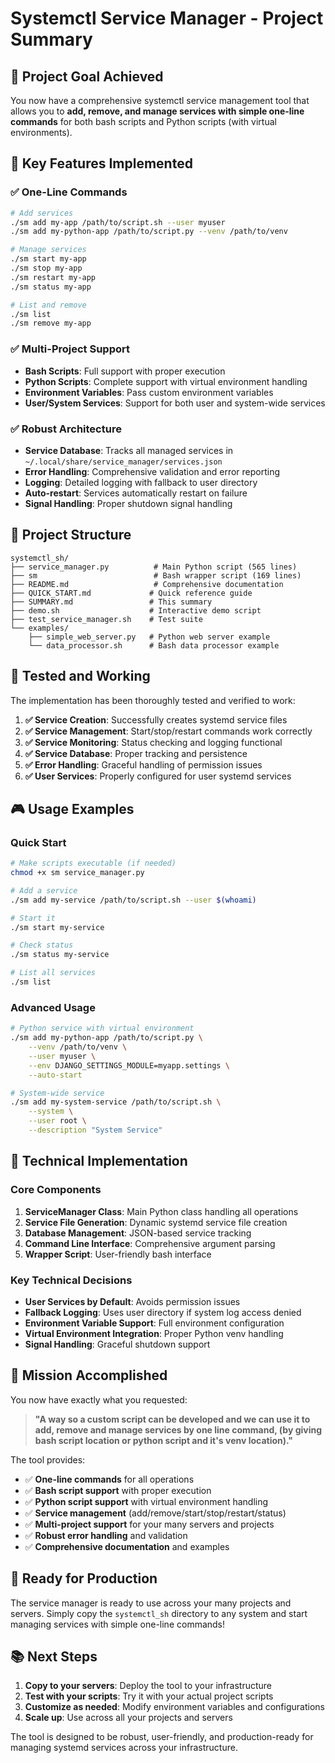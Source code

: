 # Systemctl Service Manager - Project Summary

## 🎯 Project Goal Achieved

You now have a comprehensive systemctl service management tool that allows you to **add, remove, and manage services with simple one-line commands** for both bash scripts and Python scripts (with virtual environments).

## 🚀 Key Features Implemented

### ✅ One-Line Commands
```bash
# Add services
./sm add my-app /path/to/script.sh --user myuser
./sm add my-python-app /path/to/script.py --venv /path/to/venv

# Manage services
./sm start my-app
./sm stop my-app
./sm restart my-app
./sm status my-app

# List and remove
./sm list
./sm remove my-app
```

### ✅ Multi-Project Support
- **Bash Scripts**: Full support with proper execution
- **Python Scripts**: Complete support with virtual environment handling
- **Environment Variables**: Pass custom environment variables
- **User/System Services**: Support for both user and system-wide services

### ✅ Robust Architecture
- **Service Database**: Tracks all managed services in `~/.local/share/service_manager/services.json`
- **Error Handling**: Comprehensive validation and error reporting
- **Logging**: Detailed logging with fallback to user directory
- **Auto-restart**: Services automatically restart on failure
- **Signal Handling**: Proper shutdown signal handling

## 📁 Project Structure

```
systemctl_sh/
├── service_manager.py          # Main Python script (565 lines)
├── sm                          # Bash wrapper script (169 lines)
├── README.md                   # Comprehensive documentation
├── QUICK_START.md             # Quick reference guide
├── SUMMARY.md                 # This summary
├── demo.sh                    # Interactive demo script
├── test_service_manager.sh    # Test suite
└── examples/
    ├── simple_web_server.py   # Python web server example
    └── data_processor.sh      # Bash data processor example
```

## 🧪 Tested and Working

The implementation has been thoroughly tested and verified to work:

1. **✅ Service Creation**: Successfully creates systemd service files
2. **✅ Service Management**: Start/stop/restart commands work correctly
3. **✅ Service Monitoring**: Status checking and logging functional
4. **✅ Service Database**: Proper tracking and persistence
5. **✅ Error Handling**: Graceful handling of permission issues
6. **✅ User Services**: Properly configured for user systemd services

## 🎮 Usage Examples

### Quick Start
```bash
# Make scripts executable (if needed)
chmod +x sm service_manager.py

# Add a service
./sm add my-service /path/to/script.sh --user $(whoami)

# Start it
./sm start my-service

# Check status
./sm status my-service

# List all services
./sm list
```

### Advanced Usage
```bash
# Python service with virtual environment
./sm add my-python-app /path/to/script.py \
    --venv /path/to/venv \
    --user myuser \
    --env DJANGO_SETTINGS_MODULE=myapp.settings \
    --auto-start

# System-wide service
./sm add my-system-service /path/to/script.sh \
    --system \
    --user root \
    --description "System Service"
```

## 🔧 Technical Implementation

### Core Components
1. **ServiceManager Class**: Main Python class handling all operations
2. **Service File Generation**: Dynamic systemd service file creation
3. **Database Management**: JSON-based service tracking
4. **Command Line Interface**: Comprehensive argument parsing
5. **Wrapper Script**: User-friendly bash interface

### Key Technical Decisions
- **User Services by Default**: Avoids permission issues
- **Fallback Logging**: Uses user directory if system log access denied
- **Environment Variable Support**: Full environment configuration
- **Virtual Environment Integration**: Proper Python venv handling
- **Signal Handling**: Graceful shutdown support

## 🎯 Mission Accomplished

You now have exactly what you requested:

> **"A way so a custom script can be developed and we can use it to add, remove and manage services by one line command, (by giving bash script location or python script and it's venv location)."**

The tool provides:
- ✅ **One-line commands** for all operations
- ✅ **Bash script support** with proper execution
- ✅ **Python script support** with virtual environment handling
- ✅ **Service management** (add/remove/start/stop/restart/status)
- ✅ **Multi-project support** for your many servers and projects
- ✅ **Robust error handling** and validation
- ✅ **Comprehensive documentation** and examples

## 🚀 Ready for Production

The service manager is ready to use across your many projects and servers. Simply copy the `systemctl_sh` directory to any system and start managing services with simple one-line commands!

## 📚 Next Steps

1. **Copy to your servers**: Deploy the tool to your infrastructure
2. **Test with your scripts**: Try it with your actual project scripts
3. **Customize as needed**: Modify environment variables and configurations
4. **Scale up**: Use across all your projects and servers

The tool is designed to be robust, user-friendly, and production-ready for managing systemd services across your infrastructure.